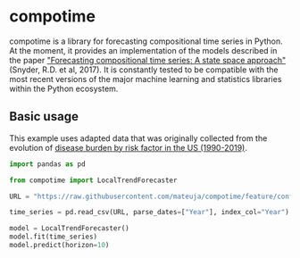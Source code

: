 # compotime

compotime is a library for forecasting compositional time series in Python. At the moment, it provides an implementation of the models described in the paper ["Forecasting compositional time series: A state space approach"](https://isidl.com/wp-content/uploads/2017/06/E4001-ISIDL.pdf) (Snyder, R.D. et al, 2017). It is constantly tested to be compatible with the most recent versions of the major machine learning and statistics libraries within the Python ecosystem.

## Basic usage

This example uses adapted data that was originally collected from the
evolution of [disease burden by risk factor in the US (1990-2019)](https://ourworldindata.org/grapher/disease-burden-by-risk-factor?time=earliest..latest&country=~USA).

```python
import pandas as pd

from compotime import LocalTrendForecaster

URL = "https://raw.githubusercontent.com/mateuja/compotime/feature/configure_docs/examples/data/dbrf.csv"

time_series = pd.read_csv(URL, parse_dates=["Year"], index_col="Year")

model = LocalTrendForecaster()
model.fit(time_series)
model.predict(horizon=10)
```

